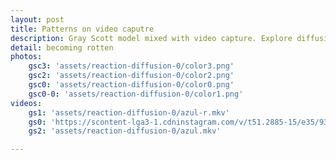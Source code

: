 ```yaml
---
layout: post
title: Patterns on video caputre
description: Gray Scott model mixed with video capture. Explore diffusion rates and colors.
detail: becoming rotten
photos:
    gsc3: 'assets/reaction-diffusion-0/color3.png'
    gsc2: 'assets/reaction-diffusion-0/color2.png'
    gsc0: 'assets/reaction-diffusion-0/color0.png'
    gsc0-0: 'assets/reaction-diffusion-0/color1.png'
videos: 
    gs1: 'assets/reaction-diffusion-0/azul-r.mkv'
    gs0: 'https://scontent-lga3-1.cdninstagram.com/v/t51.2885-15/e35/93762971_1723502264456627_2265749287735406212_n.jpg?_nc_ht=scontent-lga3-1.cdninstagram.com&_nc_cat=111&_nc_ohc=t6BjzQjYHK4AX9-fnfB&oh=333bb5e1f93668775d153896e408c09b&oe=5EAE605D'
    gs2: 'assets/reaction-diffusion-0/azul.mkv'

---
```

